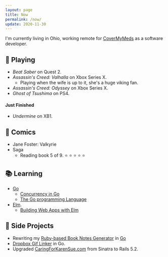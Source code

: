 ```yaml
---
layout: page
title: Now
permalink: /now/
update: 2020-11-30
---
```


I'm currently living in Ohio, working remote for [CoverMyMeds](http://covermymeds.com) as a software developer.

## :space_invader: Playing

* _Beat Saber_ on Quest 2.
* _Assassin's Creed: Valhalla_ on Xbox Series X.
  * Playing when the wife is up to it, she's a huge viking fan.
* _Assassin's Creed: Odyssey_ on Xbox Series X.
* _Ghost of Tsushima_ on PS4.

#### Just Finished

* _Undermine_ on XB1.

## :book: Comics

* Jane Foster: Valkyrie
* Saga
  + Reading book 5 of 9. :star: :star: :star: :star: :star:

## :books: Learning

* [Go](https://golang.org/)
   * [Concurrency in Go](https://www.oreilly.com/library/view/concurrency-in-go/9781491941294/)
   * [The Go programming Language](http://www.gopl.io/)
* [Elm](http://elm-lang.org).
   * [Building Web Apps with Elm](https://github.com/trueheart78/book-notes/blob/master/building-web-apps-with-elm-course/README.md)

## :wrench: Side Projects

* Rewriting my [Ruby-based Book Notes Generator](https://github.com/trueheart78/book-notes-generator) in [Go](https://github.com/trueheart78/book-notes-go)
* [Dropbox Gif Linker](https://github.com/trueheart78/dropbox-gif-linker) in Go.
* Upgraded [CaringForKarenSue.com](http://www.caringforkarensue.com) from Sinatra to Rails 5.2.
